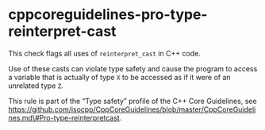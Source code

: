 cppcoreguidelines-pro-type-reinterpret-cast
===========================================

This check flags all uses of `reinterpret_cast` in C++ code.

Use of these casts can violate type safety and cause the program to
access a variable that is actually of type `X` to be accessed as if it
were of an unrelated type `Z`.

This rule is part of the “Type safety” profile of the C++ Core
Guidelines, see
https://github.com/isocpp/CppCoreGuidelines/blob/master/CppCoreGuidelines.md\#Pro-type-reinterpretcast.
